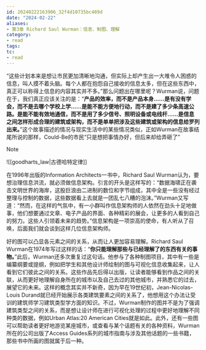 ```yaml
---
id: 20240222163906_32f4d10735bc489d
date: "2024-02-22"
aliases:
- 第3章 Richard Saul Wurman：信息、制图、理解
category:
- read
tags:
tc:
- read
---
```



“这些计划本来是想让市民更加清晰地沟通，但实际上却产生出一大堆令人困惑的信息，叫人摸不着头脑。每个人都在抱怨自己接收的信息太多，但在这些东西中，真正可以称得上信息的内容其实并不多。”那么问题出在哪里呢？Wurman说，问题在于，我们真正应该关注的是：“**产品的效率，而不是产品本身……是有没有学会，而不是去哪个学校上学……是能不能方便地行动，而不是建了多少条高速公路。是能不能有效地通信，而不是用了多少信号、照明设备或电线杆……是信息之间怎样形成合理的建筑或架构，而不是单单把涉及这些建筑或架构的信息给罗列出来。**”这个故事描述的情况与现实生活中的某些情况类似，正如Wurman在故事结尾所说的那样，Could-Be的市民“只是想把事情办好，但后来却给弄砸了”

> [!NOTE]
> ![[goodharts_law|古德哈特定律]]

在1996年出版的Information Architects一书中，Richard Saul Wurman认为，要想治理信息洪流，就必须做信息架构。引言的开头是这样写的：“数据海啸正在袭击文明世界的海岸，这股巨浪由二进制的数位和字节组成，其中全是一些没有经过整理与控制的数据，这些数据看上去就是一团乱七八糟的泡沫。”Wurman又写道：“然而，在这样的气氛中，有一小群叫作信息架构师的人依然在劲头十足地做事，他们想要通过文章、电子产品的界面、各种精彩的展会，让更多的人看到自己的努力。这些人引领着未来的趋势。”信息架构是一项崇高的使命，有人听从了召唤，后面我们就会谈到这样几位信息架构师。

好的图可以凸显各元素之间的关系，从而让人更加容易理解。Richard Saul Wurman在1974年写过这样的话：“**你只能理解那些与已经理解了的东西有关的事物。**”此后，Wurman还多次重复过这句话。他参与了各种制图项目，其中有一些是编纂纲要或提纲，例如把学生和其他设计师绘制的图与可视化信息收集起来，让人看到它们彼此之间的关系。这些作品先后得以出版，让读者能够看到作品之间的关联，从而更好地理解自身所在的城市以及自己去过的其他城市，并熟悉它的过去，展望它的未来。这样的概念其实并不新奇，因为早在19世纪初，Jean-Nicolas-Louis Durand就已经开始展示各类建筑要素之间的关系了，他想用这个办法让受训的建筑师学习建筑类型学方面的知识。不过，Wurman制作的图并不是为了强调建筑类型之间的关系，而是想让设计师在进行可视化处理的过程中更好地理解不同种类的数据，例如Urban Atlas:20 American Cities就是如此。此外，还有一些图可以帮助读者更好地游览某座城市，或查看与某个话题有关的各种资料，Wurman所在的公司出版了Access Guides系列的城市指南与涉及其他话题的一些书籍，那些书中所画的图就属于后一种。
